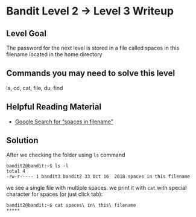 # Bandit Level 2 → Level 3 Writeup
## Level Goal
The password for the next level is stored in a file called spaces in this filename located in the home directory

## Commands you may need to solve this level
ls, cd, cat, file, du, find

## Helpful Reading Material
- [Google Search for “spaces in filename”](https://www.google.com/search?q=spaces+in+filename)

## Solution

After we checking the folder using `ls` command
```
bandit2@bandit:~$ ls -l
total 4
-rw-r----- 1 bandit3 bandit2 33 Oct 16  2018 spaces in this filename
```
we see a single file with multiple spaces.
we print it with `cat` with special character for spaces (or just click tab):
```
bandit2@bandit:~$ cat spaces\ in\ this\ filename 
*****
```
